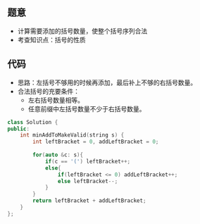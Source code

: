 ## 题意

-   计算需要添加的括号数量，使整个括号序列合法
-   考查知识点：括号的性质

## 代码

-   思路：左括号不够用的时候再添加，最后补上不够的右括号数量。
-   合法括号的充要条件：
    -   左右括号数量相等。
    -   任意前缀中左括号数量不少于右括号数量。

```cpp
class Solution {
public:
    int minAddToMakeValid(string s) {
        int leftBracket = 0, addLeftBracket = 0;
        
        for(auto &c: s){
            if(c == '(') leftBracket++;
            else{
                if(leftBracket <= 0) addLeftBracket++;
                else leftBracket--;
            }
        }
        return leftBracket + addLeftBracket;
    }
};
```

